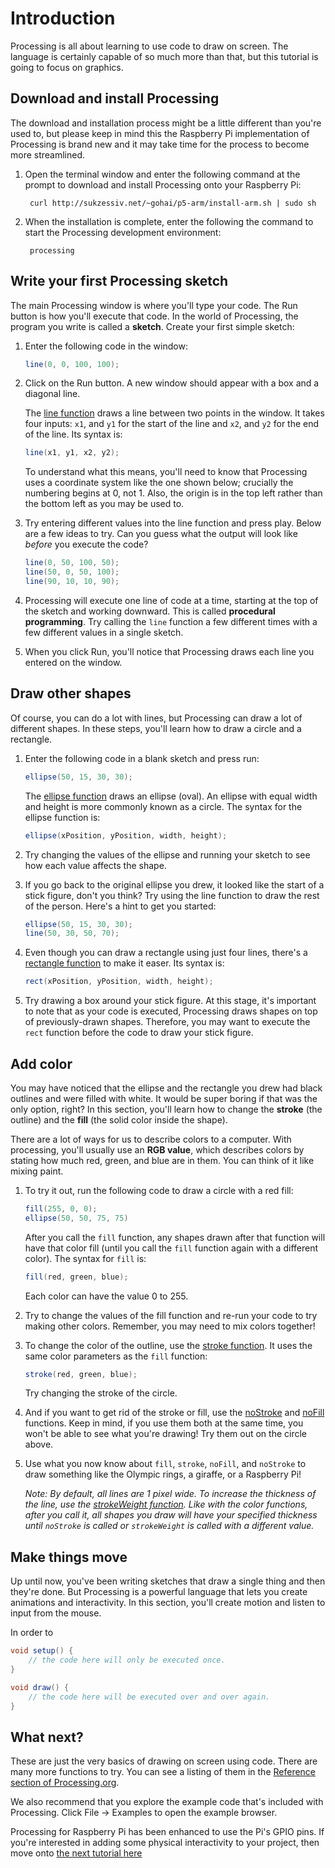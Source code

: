 # Introduction

Processing is all about learning to use code to draw on screen. The language is certainly capable of so much more than that, but this tutorial is going to focus on graphics.

## Download and install Processing

The download and installation process might be a little different than you're used to, but please keep in mind this the Raspberry Pi implementation of Processing is brand new and it may take time for the process to become more streamlined.

1. Open the terminal window and enter the following command at the prompt to download and install Processing onto your Raspberry Pi:

		curl http://sukzessiv.net/~gohai/p5-arm/install-arm.sh | sudo sh

1. When the installation is complete, enter the following the command to start the Processing development environment:

		processing

## Write your first Processing sketch

The main Processing window is where you'll type your code. The Run button is how you'll execute that code. In the world of Processing, the program you write is called a **sketch**. Create your first simple sketch:

1. Enter the following code in the window:

	```java
	line(0, 0, 100, 100);
	```

1. Click on the Run button. A new window should appear with a box and a diagonal line.

	The [line function](https://processing.org/reference/line_.html) draws a line between two points in the window. It takes four inputs: `x1`, and `y1` for the start of the line and `x2`, and `y2` for the end of the line. Its syntax is:

	```java
	line(x1, y1, x2, y2);
	```

	To understand what this means, you'll need to know that Processing uses a coordinate system like the one shown below; crucially the numbering begins at 0, not 1. Also, the origin is in the top left rather than the bottom left as you may be used to.

1. Try entering different values into the line function and press play. Below are a few ideas to try. Can you guess what the output will look like _before_ you execute the code?

	```java
	line(0, 50, 100, 50);
	line(50, 0, 50, 100);
	line(90, 10, 10, 90);
	```

1. Processing will execute one line of code at a time, starting at the top of the sketch and working downward. This is called **procedural programming**. Try calling the `line` function a few different times with a few different values in a single sketch.

1. When you click Run, you'll notice that Processing draws each line you entered on the window.

## Draw other shapes

Of course, you can do a lot with lines, but Processing can draw a lot of different shapes. In these steps, you'll learn how to draw a circle and a rectangle.

1. Enter the following code in a blank sketch and press run:

	```java
	ellipse(50, 15, 30, 30);
	```

	The [ellipse function](https://processing.org/reference/ellipse_.html) draws an ellipse (oval). An ellipse with equal width and height is more commonly known as a circle. The syntax for the ellipse function is:

	```java
	ellipse(xPosition, yPosition, width, height);
	```
1. Try changing the values of the ellipse and running your sketch to see how each value affects the shape.

1. If you go back to the original ellipse you drew, it looked like the start of a stick figure, don't you think? Try using the line function to draw the rest of the person. Here's a hint to get you started:


	```java
	ellipse(50, 15, 30, 30);
	line(50, 30, 50, 70);
	```

1. Even though you can draw a rectangle using just four lines, there's a [rectangle function](https://processing.org/reference/rect_.html) to make it easer. Its syntax is:

	```java
	rect(xPosition, yPosition, width, height);
	```

1. Try drawing a box around your stick figure. At this stage, it's important to note that as your code is executed, Processing draws shapes on top of previously-drawn shapes. Therefore, you may want to execute the `rect` function before the code to draw your stick figure.

## Add color
You may have noticed that the ellipse and the rectangle you drew had black outlines and were filled with white. It would be super boring if that was the only option, right? In this section, you'll learn how to change the **stroke** (the outline) and the **fill** (the solid color inside the shape).

There are a lot of ways for us to describe colors to a computer. With processing, you'll usually use an **RGB value**, which describes colors by stating how much red, green, and blue are in them. You can think of it like mixing paint.

1. To try it out, run the following code to draw a circle with a red fill:

	```java
	fill(255, 0, 0);
	ellipse(50, 50, 75, 75)
	```

	After you call the `fill` function, any shapes drawn after that function will have that color fill (until you call the `fill` function again with a different color). The syntax for `fill` is:

	```java
	fill(red, green, blue);
	```
	Each color can have the value 0 to 255.

1. Try to change the values of the fill function and re-run your code to try making other colors. Remember, you may need to mix colors together!

1. To change the color of the outline, use the [stroke function](https://processing.org/reference/stroke_.html). It uses the same color parameters as the `fill` function:

	```java
	stroke(red, green, blue);
	```

	Try changing the stroke of the circle.

1. And if you want to get rid of the stroke or fill, use the [noStroke](https://processing.org/reference/noStroke_.html) and [noFill](https://processing.org/reference/noFill_.html) functions. Keep in mind, if you use them both at the same time, you won't be able to see what you're drawing! Try them out on the circle above.

1. Use what you now know about `fill`, `stroke`, `noFill`, and `noStroke` to draw something like the Olympic rings, a giraffe, or a Raspberry Pi!

	_Note: By default, all lines are 1 pixel wide. To increase the thickness of the line, use the [strokeWeight function](https://processing.org/reference/strokeWeight_.html). Like with the color functions, after you call it, all shapes you draw will have your specified thickness until `noStroke` is called or `strokeWeight` is called with a different value._

## Make things move
Up until now, you've been writing sketches that draw a single thing and then they're done. But Processing is a powerful language that lets you create animations and interactivity. In this section, you'll create motion and listen to input from the mouse.

In order to 

```java
void setup() {
	// the code here will only be executed once.
}

void draw() {
	// the code here will be executed over and over again.
}
```

## What next?

These are just the very basics of drawing on screen using code. There are many more functions to try. You can see a listing of them in the [Reference section of Processing.org](https://processing.org/reference/).

We also recommend that you explore the example code that's included with Processing. Click File -> Examples to open the example browser.

Processing for Raspberry Pi has been enhanced to use the Pi's GPIO pins. If you're interested in adding some physical interactivity to your project, then move onto [the next tutorial here](worksheet-2.md)
